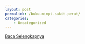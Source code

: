 ```yaml
---
layout: post
permalink: /buku-mimpi-sakit-perut/
categories:
    - Uncategorized
---
```


[Baca Selengkapnya](/04)